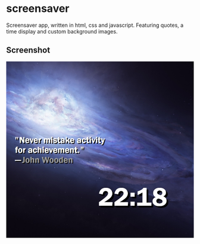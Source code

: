 # screensaver
Screensaver app, written in html, css and javascript. Featuring quotes, a time display and custom background images.

## Screenshot

![Screenshot](https://github.com/Br3Gott/screensaver/raw/main/screenshot2021-12-18.jpeg)

